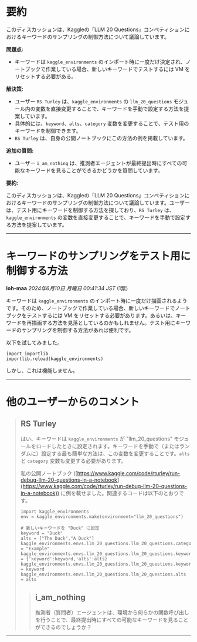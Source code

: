 # 要約 
このディスカッションは、Kaggleの「LLM 20 Questions」コンペティションにおけるキーワードのサンプリングの制御方法について議論しています。

**問題点:**

* キーワードは `kaggle_environments` のインポート時に一度だけ決定され、ノートブックで作業している場合、新しいキーワードでテストするには VM をリセットする必要がある。

**解決策:**

* ユーザー `RS Turley` は、`kaggle_environments` の `llm_20_questions` モジュール内の変数を直接変更することで、キーワードを手動で設定する方法を提案しています。
* 具体的には、`keyword`、`alts`、`category` 変数を変更することで、テスト用のキーワードを制御できます。
* `RS Turley` は、自身の公開ノートブックにこの方法の例を掲載しています。

**追加の質問:**

* ユーザー `i_am_nothing` は、推測者エージェントが最終提出時にすべての可能なキーワードを見ることができるかどうかを質問しています。

**要約:**

このディスカッションは、Kaggleの「LLM 20 Questions」コンペティションにおけるキーワードのサンプリングの制御方法について議論しています。ユーザーは、テスト用にキーワードを制御する方法を探しており、`RS Turley` は、`kaggle_environments` の変数を直接変更することで、キーワードを手動で設定する方法を提案しています。


---
# キーワードのサンプリングをテスト用に制御する方法

**loh-maa** *2024年6月10日 月曜日 00:41:34 JST* (1票)

キーワードは `kaggle_environments` のインポート時に一度だけ描画されるようです。そのため、ノートブックで作業している場合、新しいキーワードでノートブックをテストするには VM をリセットする必要があります。あるいは、キーワードを再描画する方法を見落としているのかもしれません。テスト用にキーワードのサンプリングを制御する方法があれば便利です。

以下を試してみました。

```
import importlib
importlib.reload(kaggle_environments)
```

しかし、これは機能しません。

---
# 他のユーザーからのコメント

> ## RS Turley
> 
> はい、キーワードは `kaggle_environments` が "llm_20_questions" モジュールをロードしたときに設定されます。キーワードを手動で（またはランダムに）設定する最も簡単な方法は、この変数を変更することです。`alts` と `category` 変数も変更する必要があります。
> 
> 私の公開ノートブック ([https://www.kaggle.com/code/rturley/run-debug-llm-20-questions-in-a-notebook](https://www.kaggle.com/code/rturley/run-debug-llm-20-questions-in-a-notebook)) に例を載せました。関連するコードは以下のとおりです。
> 
> ```
> import kaggle_environments
> env = kaggle_environments.make(environment="llm_20_questions")
> 
> # 新しいキーワードを "Duck" に設定
> keyword = "Duck"
> alts = ["The Duck","A Duck"]
> kaggle_environments.envs.llm_20_questions.llm_20_questions.category = "Example"
> kaggle_environments.envs.llm_20_questions.llm_20_questions.keyword_obj = {'keyword':keyword,'alts':alts}
> kaggle_environments.envs.llm_20_questions.llm_20_questions.keyword = keyword
> kaggle_environments.envs.llm_20_questions.llm_20_questions.alts = alts
> 
> ```
> 
> 
> 
> > ## i_am_nothing
> > 
> > 推測者（質問者）エージェントは、環境から何らかの関数呼び出しを行うことで、最終提出時にすべての可能なキーワードを見ることができるのでしょうか？
> > 
> > 
> > 
---


